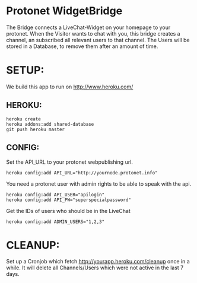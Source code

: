 Protonet WidgetBridge 
=====================
The Bridge connects a LiveChat-Widget on your homepage to your protonet. 
When the Visitor wants to chat with you, this bridge creates a channel, an subscribed all relevant users to that channel.
The Users will be stored in a Database, to remove them after an amount of time. 



SETUP:
======
We build this app to run on http://www.heroku.com/


HEROKU:
-------
    heroku create
    heroku addons:add shared-database
    git push heroku master

CONFIG:
-------
Set the API_URL to your protonet webpublishing url.

    heroku config:add API_URL="http://yournode.protonet.info"

You need a protonet user with admin rights to be able to speak with the api.

    heroku config:add API_USER="apilogin"
    heroku config:add API_PW="superspecialpassword"

Get the IDs of users who should be in the LiveChat 

    heroku config:add ADMIN_USERS="1,2,3"


CLEANUP:
========
Set up a Cronjob which fetch http://yourapp.heroku.com/cleanup once in a while. 
It will delete all Channels/Users which were not active in the last 7 days.

